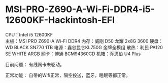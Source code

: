 # MSI-PRO-Z690-A-Wi-Fi-DDR4-i5-12600KF-Hackintosh-EFI

CPU：Intel i5 12600KF<br />
主板：MSI PRO Z690-A Wi-Fi DDR4
内存：威刚 D50 龙耀 2x8G 3600
硬盘：WD BLACK SN770 1TB
电源：鑫谷昆仑KL750G 金牌全模组
散热：利民 PA120 SE WHITE ARGB
网卡：博通 BCM94360CD
机箱：乔思伯 U4 Plus

目前问题：
有线网卡未驱动。

正常功能：
自带的Wifi正常，隔空投送，蓝牙，睡眠等都正常。
